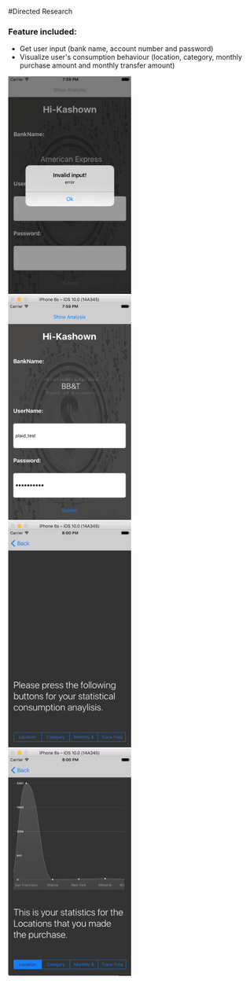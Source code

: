 #Directed Research

### Feature included:
- Get user input (bank name, account number and password)
- Visualize user's consumption behaviour (location, category, monthly purchase amount and monthly transfer amount)

<img src = "picture/1.png" width = "250"></img> <br>
<img src = "picture/2.png" width = "250"></img> <br>
<img src = "picture/3.png" width = "250"></img> <br>
<img src = "picture/4.png" width = "250"></img> <br>
